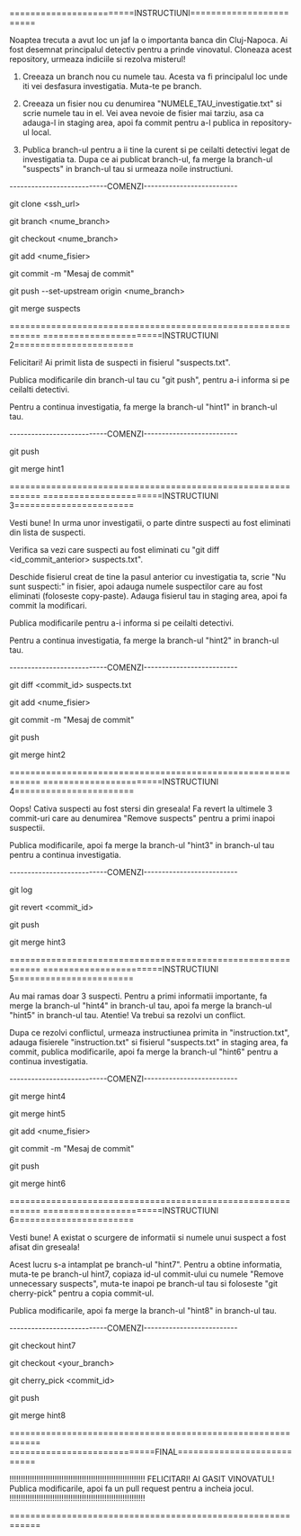 ========================INSTRUCTIUNI========================

Noaptea trecuta a avut loc un jaf la o importanta banca din Cluj-Napoca. Ai fost desemnat principalul detectiv pentru a prinde vinovatul. Cloneaza acest repository, urmeaza indiciile si rezolva misterul!

1. Creeaza un branch nou cu numele tau. Acesta va fi principalul loc unde iti vei desfasura investigatia. Muta-te pe branch.

2. Creeaza un fisier nou cu denumirea "NUMELE_TAU_investigatie.txt" si scrie numele tau in el. Vei avea nevoie de fisier mai tarziu, asa ca adauga-l in staging area, apoi fa commit pentru a-l publica in repository-ul local.

3. Publica branch-ul pentru a ii tine la curent si pe ceilalti detectivi legat de investigatia ta. Dupa ce ai publicat branch-ul, fa merge la branch-ul "suspects" in branch-ul tau si urmeaza noile instructiuni.

---------------------------COMENZI--------------------------

git clone <ssh_url>

git branch <nume_branch>

git checkout <nume_branch>

git add <nume_fisier>

git commit -m "Mesaj de commit"

git push --set-upstream origin <nume_branch>

git merge suspects

============================================================
=======================INSTRUCTIUNI 2=======================

Felicitari! Ai primit lista de suspecti in fisierul "suspects.txt".

Publica modificarile din branch-ul tau cu "git push", pentru a-i informa si pe ceilalti detectivi.

Pentru a continua investigatia, fa merge la branch-ul "hint1" in branch-ul tau.

---------------------------COMENZI--------------------------

git push

git merge hint1

============================================================
=======================INSTRUCTIUNI 3=======================

Vesti bune! In urma unor investigatii, o parte dintre suspecti au fost eliminati din lista de suspecti.

Verifica sa vezi care suspecti au fost eliminati cu "git diff <id_commit_anterior> suspects.txt". 

Deschide fisierul creat de tine la pasul anterior cu investigatia ta, scrie "Nu sunt suspecti:" in fisier, apoi adauga numele suspectilor care au fost eliminati (foloseste copy-paste). Adauga fisierul tau in staging area, apoi fa commit la modificari.

Publica modificarile pentru a-i informa si pe ceilalti detectivi.

Pentru a continua investigatia, fa merge la branch-ul "hint2" in branch-ul tau.

---------------------------COMENZI--------------------------

git diff <commit_id> suspects.txt

git add <nume_fisier>

git commit -m "Mesaj de commit"

git push

git merge hint2

============================================================
=======================INSTRUCTIUNI 4=======================

Oops! Cativa suspecti au fost stersi din greseala! Fa revert la ultimele 3 commit-uri care au denumirea "Remove suspects" pentru a primi inapoi suspectii.

Publica modificarile, apoi fa merge la branch-ul "hint3" in branch-ul tau pentru a continua investigatia.

---------------------------COMENZI--------------------------

git log

git revert <commit_id>

git push

git merge hint3

============================================================
=======================INSTRUCTIUNI 5=======================

Au mai ramas doar 3 suspecti. Pentru a primi informatii importante, fa merge la branch-ul "hint4" in branch-ul tau, apoi fa merge la branch-ul "hint5" in branch-ul tau. Atentie! Va trebui sa rezolvi un conflict.

Dupa ce rezolvi conflictul, urmeaza instructiunea primita in "instruction.txt", adauga fisierele "instruction.txt" si fisierul "suspects.txt" in staging area, fa commit, publica modificarile, apoi fa merge la branch-ul "hint6" pentru a continua investigatia.

---------------------------COMENZI--------------------------

git merge hint4

git merge hint5

git add <nume_fisier>

git commit -m "Mesaj de commit"

git push

git merge hint6

============================================================
=======================INSTRUCTIUNI 6=======================

Vesti bune! A existat o scurgere de informatii si numele unui suspect a fost afisat din greseala!

Acest lucru s-a intamplat pe branch-ul "hint7". Pentru a obtine informatia, muta-te pe branch-ul hint7, copiaza id-ul commit-ului cu numele "Remove unnecessary suspects", muta-te inapoi pe branch-ul tau si foloseste "git cherry-pick" pentru a copia commit-ul.

Publica modificarile, apoi fa merge la branch-ul "hint8" in branch-ul tau.

---------------------------COMENZI--------------------------

git checkout hint7

git checkout <your_branch>

git cherry_pick <commit_id>

git push

git merge hint8

============================================================
============================FINAL===========================

!!!!!!!!!!!!!!!!!!!!!!!!!!!!!!!!!!!!!!!!!!!!!!!!!!!!!!!!!!!!
FELICITARI! AI GASIT VINOVATUL! Publica modificarile, apoi fa un pull request pentru a incheia jocul.
!!!!!!!!!!!!!!!!!!!!!!!!!!!!!!!!!!!!!!!!!!!!!!!!!!!!!!!!!!!!

============================================================
